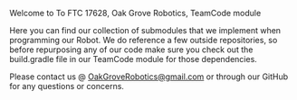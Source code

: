 Welcome to To FTC 17628, Oak Grove Robotics, TeamCode module

Here you can find our collection of submodules that we implement when programming our Robot. We do reference a few outside repositories, 
so before repurposing any of our code make sure you check out the build.gradle file in our TeamCode module for those dependencies. 

Please contact us @ OakGroveRobotics@gmail.com or through our GitHub for any questions or concerns.
